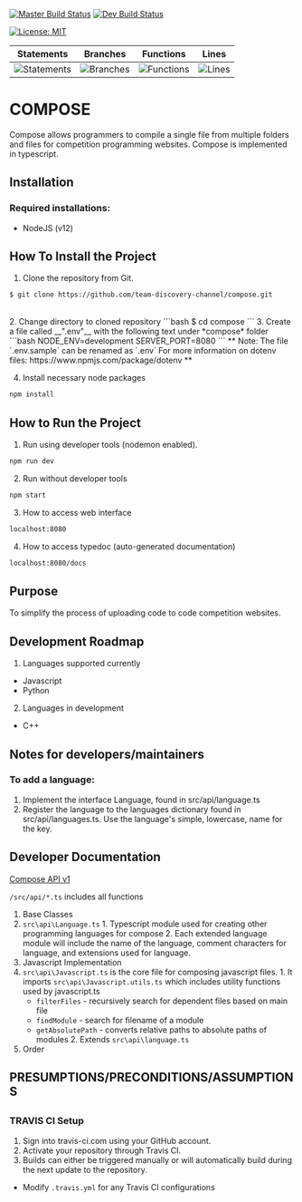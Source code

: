 [![Master Build Status](https://travis-ci.org/team-discovery-channel/compose.svg?branch=master)](https://travis-ci.org/team-discovery-channel/compose)
[![Dev Build Status](https://travis-ci.org/team-discovery-channel/compose.svg?branch=develop)](https://travis-ci.org/team-discovery-channel/compose)

[![License: MIT](https://img.shields.io/badge/License-MIT-yellow.svg)](https://opensource.org/licenses/MIT)

| Statements | Branches | Functions | Lines |
| -----------|----------|-----------|-------|
| ![Statements](https://img.shields.io/badge/Coverage-99.15%25-brightgreen.svg ) | ![Branches](https://img.shields.io/badge/Coverage-96.61%25-brightgreen.svg ) | ![Functions](https://img.shields.io/badge/Coverage-100%25-brightgreen.svg ) | ![Lines](https://img.shields.io/badge/Coverage-99.15%25-brightgreen.svg ) |

# COMPOSE

Compose allows programmers to compile a single file from multiple folders and files for competition programming websites. Compose is implemented in typescript.

## Installation
### Required installations:
* NodeJS (v12)

## How To Install the Project
1. Clone the repository from Git.
```bash
$ git clone https://github.com/team-discovery-channel/compose.git
```
<br/>
2. Change directory to cloned repository
```bash
$ cd compose
```
3.  Create a file called __".env"__ with the following text under *compose* folder
```bash
 NODE_ENV=development
 SERVER_PORT=8080
```
**  Note: The file `.env.sample` can be renamed as `.env`
For more information on dotenv files: https://www.npmjs.com/package/dotenv **

4. Install necessary node packages
```bash
npm install
```

## How to Run the Project
1. Run using developer tools (nodemon enabled).
```bash
npm run dev
```
2. Run without developer tools
```bash
npm start
```
3. How to access web interface
```bash
localhost:8080
```
4. How to access typedoc (auto-generated documentation)
```bash
localhost:8080/docs
```

## Purpose
To simplify the process of uploading code to code competition websites.

## Development Roadmap
1. Languages supported currently
  * Javascript
  * Python
2. Languages in development
  * C++

## Notes for developers/maintainers
### To add a language:
1. Implement the interface Language, found in src/api/language.ts
2. Register the language to the languages dictionary found in src/api/languages.ts. Use the language's simple, lowercase, name for the key.

## Developer Documentation

[Compose API v1](team-discovery-channel.github.io/compose)

`/src/api/*.ts` includes all functions
1. Base Classes
  1. `src\api\Language.ts`
    1. Typescript module used for creating other programming languages for compose
    2. Each extended language module will include the name of the language, comment characters for language, and extensions used for language.
1. Javascript Implementation
  1. `src\api\Javascript.ts` is the core file for composing javascript files.
    1. It imports `src\api\Javascript.utils.ts` which includes utility functions used by javascript.ts
        * `filterFiles` - recursively search for dependent files based on main file
        * `findModule` -  search for filename of a module
        * `getAbsolutePath` - converts relative paths to absolute paths of modules
    2. Extends `src\api\language.ts`
  2. Order

## PRESUMPTIONS/PRECONDITIONS/ASSUMPTIONS
##


### TRAVIS CI Setup
1. Sign into travis-ci.com using your GitHub account.
2. Activate your repository through Travis CI.
3. Builds can either be triggered manually or will automatically build during the next update to the repository.
* Modify `.travis.yml` for any Travis CI configurations
